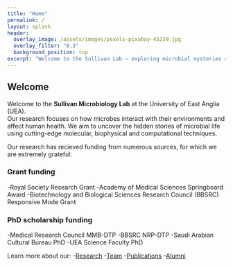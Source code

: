 ```yaml
---
title: "Home"
permalink: /
layout: splash
header:
  overlay_image: /assets/images/pexels-pixabay-45239.jpg
  overlay_filter: "0.3"
  background_position: top
excerpt: "Welcome to the Sullivan Lab – exploring microbial mysteries at the University of East Anglia."
---
```


## Welcome
Welcome to the **Sullivan Microbiology Lab** at the University of East Anglia (UEA).  
Our research focuses on how microbes interact with their environments and affect human health. We aim to uncover the hidden stories of microbial life using cutting-edge molecular, biophysical and computational techniques.

Our research has recieved funding from numerous sources, for which we are extremely grateful:
### Grant funding
-Royal Society Research Grant
-Academy of Medical Sciences Springboard Award
-Biotechnology and Biological Sciences Research Council (BBSRC) Responsive Mode Grant

### PhD scholarship funding
-Medical Research Council MMB-DTP
-BBSRC NRP-DTP
-Saudi Arabian Cultural Bureau PhD
-UEA Science Faculty PhD

Learn more about our:
 -[Research](/research/)
 -[Team](/team/)
 -[Publications](/publications/)
 -[Alumni](/alumni/)
